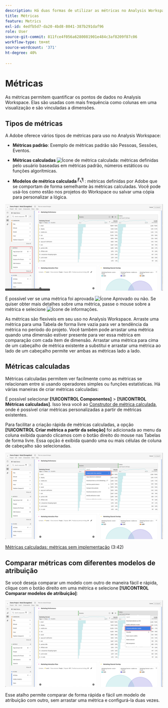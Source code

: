 ```yaml
---
description: Há duas formas de utilizar as métricas no Analysis Workspace.
title: Métricas
feature: Metrics
exl-id: 4edfb5d7-da20-4bd8-8041-387b291daf96
role: User
source-git-commit: 811fce4f056a6280081901e484c3af8209f87c06
workflow-type: tm+mt
source-wordcount: '371'
ht-degree: 40%

---
```


# Métricas

As métricas permitem quantificar os pontos de dados no Analysis Workspace. Elas são usadas com mais frequência como colunas em uma visualização e são vinculadas a dimensões.

## Tipos de métricas

A Adobe oferece vários tipos de métricas para uso no Analysis Workspace:

* **Métricas padrão**: Exemplo de métricas padrão são Pessoas, Sessões, Eventos.

* **Métricas calculadas** ![Ícone de métrica calculada](https://spectrum.adobe.com/static/icons/workflow_18/Smock_Calculator_18_N.svg): métricas definidas pelo usuário baseadas em métricas padrão, números estáticos ou funções algorítmicas.

* **Modelos de métrica calculada**  <img src="./assets/adobe-logo.svg" width="18"> : métricas definidas por Adobe que se comportam de forma semelhante às métricas calculadas. Você pode usá-los como estão nos projetos do Workspace ou salvar uma cópia para personalizar a lógica.


![Painel do Workspace destacando Métricas no painel esquerdo.](assets/cja-metrics.png)

É possível ver se uma métrica foi aprovada ![Ícone Aprovado](https://spectrum.adobe.com/static/icons/ui_18/CheckmarkSize100.svg)  ou não. Se quiser obter mais detalhes sobre uma métrica, passe o mouse sobre a métrica e selecione ![Ícone de informações](https://spectrum.adobe.com/static/icons/workflow_18/Smock_InfoOutline_18_N.svg).


As métricas são flexíveis em seu uso no Analysis Workspace. Arraste uma métrica para uma Tabela de forma livre vazia para ver a tendência da métrica no período do projeto. Você também pode arrastar uma métrica quando uma dimensão estiver presente para ver essa métrica em comparação com cada item de dimensão. Arrastar uma métrica para cima de um cabeçalho de métrica existente a substitui e arrastar uma métrica ao lado de um cabeçalho permite ver ambas as métricas lado a lado.

## Métricas calculadas 

Métricas calculadas permitem ver facilmente como as métricas se relacionam entre si usando operadores simples ou funções estatísticas. Há várias maneiras de criar métricas calculadas:

É possível selecionar **[!UICONTROL Componentes]** > **[!UICONTROL Métricas calculadas]**. Isso leva você ao [Construtor de métrica calculada](/help/components/calc-metrics/calc-metr-overview.md), onde é possível criar métricas personalizadas a partir de métricas existentes.

Para facilitar a criação rápida de métricas calculadas, a opção **[!UICONTROL Criar métrica a partir da seleção]** foi adicionada ao menu da coluna exibida quando clicamos com o botão direito do mouse nas Tabelas de forma livre. Essa opção é exibida quando uma ou mais células de coluna de cabeçalho são selecionadas.

![Realce do painel do Espaço de trabalho Criar a partir da seleção](assets/create-metric-from-selection.png)

[Métricas calculadas: métricas sem implementação](https://experienceleague.adobe.com/docs/analytics-learn/tutorials/components/calculated-metrics/calculated-metrics-implementationless-metrics.html?lang=pt-BR) (3:42)

## Comparar métricas com diferentes modelos de atribuição

Se você deseja comparar um modelo com outro de maneira fácil e rápida, clique com o botão direito em uma métrica e selecione **[!UICONTROL Comparar modelos de atribuição]**:

![Painel do Workspace destacando Comparar modelos de atribuição](assets/compare-attribution.png)

Esse atalho permite comparar de forma rápida e fácil um modelo de atribuição com outro, sem arrastar uma métrica e configurá-la duas vezes.
